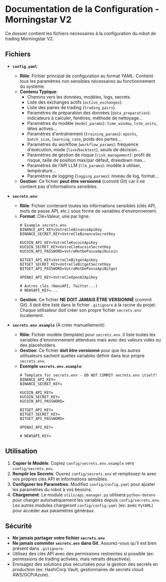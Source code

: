 # Documentation de la Configuration - Morningstar V2

Ce dossier contient les fichiers nécessaires à la configuration du robot de trading Morningstar V2.

## Fichiers

*   **`config.yaml`**:
    *   **Rôle**: Fichier principal de configuration au format YAML. Contient tous les paramètres non sensibles nécessaires au fonctionnement du système.
    *   **Contenu Typique**:
        *   Chemins vers les données, modèles, logs, secrets.
        *   Liste des exchanges actifs (`active_exchanges`).
        *   Liste des paires de trading (`trading_pairs`).
        *   Paramètres de préparation des données (`data_preparation`): indicateurs à calculer, fenêtres, méthode de nettoyage...
        *   Paramètres du modèle (`model_params`): `time_window`, `lstm_units`, têtes actives...
        *   Paramètres d'entraînement (`training_params`): `epochs`, `batch_size`, `learning_rate`, poids des pertes...
        *   Paramètres du workflow (`workflow_params`): fréquence d'exécution, mode (`live`/`backtest`), seuils de décision...
        *   Paramètres de gestion de risque (`risk_management`): profil de risque, taille de position max/par défaut, drawdown max...
        *   Paramètres de l'API LLM (`llm_params`): modèle à utiliser, température...
        *   Paramètres de logging (`logging_params`): niveau de log, format...
    *   **Gestion**: Ce fichier **peut être versionné** (commit Git) car il ne contient pas d'informations sensibles.

*   **`secrets.env`**:
    *   **Rôle**: Fichier contenant toutes les informations sensibles (clés API, mots de passe API, etc.) sous forme de variables d'environnement.
    *   **Format**: Clé=Valeur, une par ligne.
        ```dotenv
        # Example secrets.env
        BINANCE_API_KEY=VotreCleBinanceApiKey
        BINANCE_SECRET_KEY=VotreCleBinanceSecretKey

        KUCOIN_API_KEY=VotreCleKucoinApiKey
        KUCOIN_SECRET_KEY=VotreCleKucoinSecretKey
        KUCOIN_API_PASSWORD=VotreMotDePasseApiKucoin

        BITGET_API_KEY=VotreCleBitgetApiKey
        BITGET_SECRET_KEY=VotreCleBitgetSecretKey
        BITGET_API_PASSWORD=VotreMotDePasseApiBitget

        OPENAI_API_KEY=VotreCleOpenAIApiKey

        # Autres clés (NewsAPI, Twitter...)
        # NEWSAPI_KEY=...
        ```
    *   **Gestion**: Ce fichier **NE DOIT JAMAIS ÊTRE VERSIONNÉ** (commit Git). Il doit être listé dans le fichier `.gitignore` à la racine du projet. Chaque utilisateur doit créer son propre fichier `secrets.env` localement.

*   **`secrets.env.example`** (À créer manuellement):
    *   **Rôle**: Fichier modèle (template) pour `secrets.env`. Il liste toutes les variables d'environnement attendues mais avec des valeurs vides ou des placeholders.
    *   **Gestion**: Ce fichier **doit être versionné** pour que les autres utilisateurs sachent quelles variables définir dans leur propre `secrets.env`.
    *   **Exemple `secrets.env.example`**:
        ```dotenv
        # Template for secrets.env - DO NOT COMMIT secrets.env itself!
        BINANCE_API_KEY=
        BINANCE_SECRET_KEY=

        KUCOIN_API_KEY=
        KUCOIN_SECRET_KEY=
        KUCOIN_API_PASSWORD=

        BITGET_API_KEY=
        BITGET_SECRET_KEY=
        BITGET_API_PASSWORD=

        OPENAI_API_KEY=

        # NEWSAPI_KEY=
        ```

## Utilisation

1.  **Copier le Modèle**: Copiez `config/secrets.env.example` vers `config/secrets.env`.
2.  **Remplir les Secrets**: Ouvrez `config/secrets.env` et remplissez-le avec vos propres clés API et informations sensibles.
3.  **Configurer les Paramètres**: Modifiez `config/config.yaml` pour ajuster les paramètres du robot à vos besoins.
4.  **Chargement**: Le module `utils/api_manager.py` utilisera `python-dotenv` pour charger automatiquement les variables depuis `config/secrets.env`. Les autres modules chargeront `config/config.yaml` (ex: avec `PyYAML`) pour accéder aux paramètres généraux.

## Sécurité

*   **Ne jamais partager votre fichier `secrets.env`**.
*   **Ne jamais commiter `secrets.env` dans Git**. Assurez-vous qu'il est bien présent dans `.gitignore`.
*   Utilisez des clés API avec des permissions restreintes si possible (ex: permissions de trading activées, mais retraits désactivés).
*   Envisagez des solutions plus sécurisées pour la gestion des secrets en production (ex: HashiCorp Vault, gestionnaires de secrets cloud AWS/GCP/Azure).
